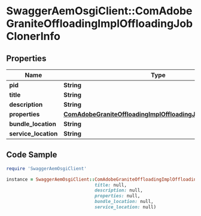 # SwaggerAemOsgiClient::ComAdobeGraniteOffloadingImplOffloadingJobClonerInfo

## Properties

Name | Type | Description | Notes
------------ | ------------- | ------------- | -------------
**pid** | **String** |  | [optional] 
**title** | **String** |  | [optional] 
**description** | **String** |  | [optional] 
**properties** | [**ComAdobeGraniteOffloadingImplOffloadingJobClonerProperties**](ComAdobeGraniteOffloadingImplOffloadingJobClonerProperties.md) |  | [optional] 
**bundle_location** | **String** |  | [optional] 
**service_location** | **String** |  | [optional] 

## Code Sample

```ruby
require 'SwaggerAemOsgiClient'

instance = SwaggerAemOsgiClient::ComAdobeGraniteOffloadingImplOffloadingJobClonerInfo.new(pid: null,
                                 title: null,
                                 description: null,
                                 properties: null,
                                 bundle_location: null,
                                 service_location: null)
```


